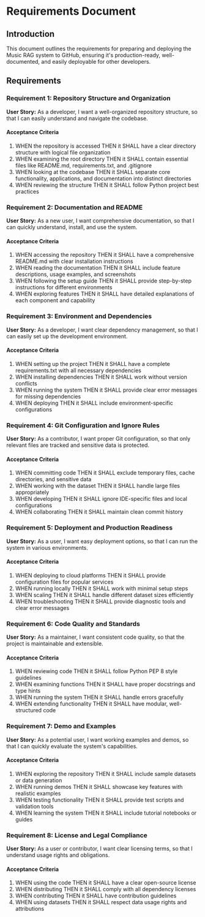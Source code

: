 # Requirements Document

## Introduction

This document outlines the requirements for preparing and deploying the Music RAG system to GitHub, ensuring it's production-ready, well-documented, and easily deployable for other developers.

## Requirements

### Requirement 1: Repository Structure and Organization

**User Story:** As a developer, I want a well-organized repository structure, so that I can easily understand and navigate the codebase.

#### Acceptance Criteria

1. WHEN the repository is accessed THEN it SHALL have a clear directory structure with logical file organization
2. WHEN examining the root directory THEN it SHALL contain essential files like README.md, requirements.txt, and .gitignore
3. WHEN looking at the codebase THEN it SHALL separate core functionality, applications, and documentation into distinct directories
4. WHEN reviewing the structure THEN it SHALL follow Python project best practices

### Requirement 2: Documentation and README

**User Story:** As a new user, I want comprehensive documentation, so that I can quickly understand, install, and use the system.

#### Acceptance Criteria

1. WHEN accessing the repository THEN it SHALL have a comprehensive README.md with clear installation instructions
2. WHEN reading the documentation THEN it SHALL include feature descriptions, usage examples, and screenshots
3. WHEN following the setup guide THEN it SHALL provide step-by-step instructions for different environments
4. WHEN exploring features THEN it SHALL have detailed explanations of each component and capability

### Requirement 3: Environment and Dependencies

**User Story:** As a developer, I want clear dependency management, so that I can easily set up the development environment.

#### Acceptance Criteria

1. WHEN setting up the project THEN it SHALL have a complete requirements.txt with all necessary dependencies
2. WHEN installing dependencies THEN it SHALL work without version conflicts
3. WHEN running the system THEN it SHALL provide clear error messages for missing dependencies
4. WHEN deploying THEN it SHALL include environment-specific configurations

### Requirement 4: Git Configuration and Ignore Rules

**User Story:** As a contributor, I want proper Git configuration, so that only relevant files are tracked and sensitive data is protected.

#### Acceptance Criteria

1. WHEN committing code THEN it SHALL exclude temporary files, cache directories, and sensitive data
2. WHEN working with the dataset THEN it SHALL handle large files appropriately
3. WHEN developing THEN it SHALL ignore IDE-specific files and local configurations
4. WHEN collaborating THEN it SHALL maintain clean commit history

### Requirement 5: Deployment and Production Readiness

**User Story:** As a user, I want easy deployment options, so that I can run the system in various environments.

#### Acceptance Criteria

1. WHEN deploying to cloud platforms THEN it SHALL provide configuration files for popular services
2. WHEN running locally THEN it SHALL work with minimal setup steps
3. WHEN scaling THEN it SHALL handle different dataset sizes efficiently
4. WHEN troubleshooting THEN it SHALL provide diagnostic tools and clear error messages

### Requirement 6: Code Quality and Standards

**User Story:** As a maintainer, I want consistent code quality, so that the project is maintainable and extensible.

#### Acceptance Criteria

1. WHEN reviewing code THEN it SHALL follow Python PEP 8 style guidelines
2. WHEN examining functions THEN it SHALL have proper docstrings and type hints
3. WHEN running the system THEN it SHALL handle errors gracefully
4. WHEN extending functionality THEN it SHALL have modular, well-structured code

### Requirement 7: Demo and Examples

**User Story:** As a potential user, I want working examples and demos, so that I can quickly evaluate the system's capabilities.

#### Acceptance Criteria

1. WHEN exploring the repository THEN it SHALL include sample datasets or data generation
2. WHEN running demos THEN it SHALL showcase key features with realistic examples
3. WHEN testing functionality THEN it SHALL provide test scripts and validation tools
4. WHEN learning the system THEN it SHALL include tutorial notebooks or guides

### Requirement 8: License and Legal Compliance

**User Story:** As a user or contributor, I want clear licensing terms, so that I understand usage rights and obligations.

#### Acceptance Criteria

1. WHEN using the code THEN it SHALL have a clear open-source license
2. WHEN distributing THEN it SHALL comply with all dependency licenses
3. WHEN contributing THEN it SHALL have contribution guidelines
4. WHEN using datasets THEN it SHALL respect data usage rights and attributions